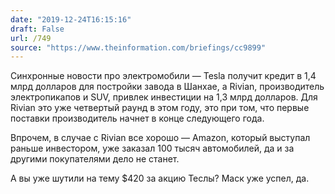 ```yaml
---
date: "2019-12-24T16:15:16"
draft: False
url: /749
source: "https://www.theinformation.com/briefings/cc9899"
---
```


Синхронные новости про электромобили — Tesla получит кредит в 1,4 млрд долларов для постройки завода в Шанхае, а Rivian, производитель электропикапов и SUV, привлек инвестиции на 1,3 млрд долларов. Для Rivian это уже четвертый раунд в этом году, это при том, что первые поставки производитель начнет в конце следующего года. 

Впрочем, в случае с Rivian все хорошо — Amazon, который выступал раньше инвестором, уже заказал 100 тысяч автомобилей,  да и за другими покупателями дело не станет.

А вы уже шутили на тему $420 за акцию Теслы? Маск уже успел, да.
